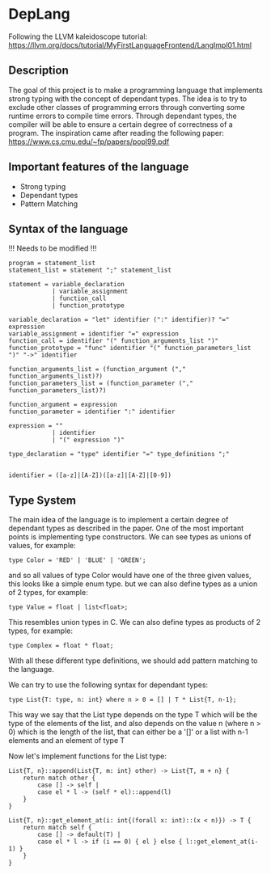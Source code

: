 # DepLang

Following the LLVM kaleidoscope tutorial: <https://llvm.org/docs/tutorial/MyFirstLanguageFrontend/LangImpl01.html>

## Description

The goal of this project is to make a programming language that implements strong typing with the concept of dependant types.
The idea is to try to exclude other classes of programming errors through converting some runtime errors to compile time errors. Through dependant types, the compiler will be able to ensure a certain degree of correctness of a program.
The inspiration came after reading the following paper: <https://www.cs.cmu.edu/~fp/papers/popl99.pdf>

## Important features of the language

- Strong typing
- Dependant types
- Pattern Matching

## Syntax of the language

!!! Needs to be modified !!!

```
program = statement_list
statement_list = statement ";" statement_list

statement = variable_declaration
            | variable_assignment
            | function_call
            | function_prototype

variable_declaration = "let" identifier (":" identifier)? "=" expression
variable_assignment = identifier "=" expression
function_call = identifier "(" function_arguments_list ")"
function_prototype = "func" identifier "(" function_parameters_list ")" "->" identifier

function_arguments_list = (function_argument ("," function_arguments_list)?)
function_parameters_list = (function_parameter ("," function_parameters_list)?)

function_argument = expression
function_parameter = identifier ":" identifier

expression = ""
            | identifier
            | "(" expression ")"

type_declaration = "type" identifier "=" type_definitions ";"


identifier = ([a-z]|[A-Z])([a-z]|[A-Z]|[0-9])
```

## Type System

The main idea of the language is to implement a certain degree of dependant types as described in the paper.
One of the most important points is implementing type constructors.
We can see types as unions of values, for example: 
```
type Color = 'RED' | 'BLUE' | 'GREEN';
```

and so all values of type Color would have one of the three given values, this looks like a simple enum type.
but we can also define types as a union of 2 types, for example:

```
type Value = float | list<float>;
```
This resembles union types in C.
We can also define types as products of 2 types, for example:

```
type Complex = float * float;
```

With all these different type definitions, we should add pattern matching to the language.

We can try to use the following syntax for dependant types: 


```
type List{T: type, n: int} where n > 0 = [] | T * List{T, n-1};
```

This way we say that the List type depends on the type T which will be the type of the elements of the list, and also depends on the value n (where n > 0) which is the length of the list, that can either be a '[]' or a list with n-1 elements and an element of type T

Now let's implement functions for the List type:

```
List{T, n}::append(List{T, m: int} other) -> List{T, m + n} {
    return match other {
        case [] -> self | 
        case el * l -> (self * el)::append(l)
    }
}

List{T, n}::get_element_at(i: int{(forall x: int)::(x < n)}) -> T {
    return match self {
        case [] -> default(T) |
        case el * l -> if (i == 0) { el } else { l::get_element_at(i-1) }
    }
}

```

